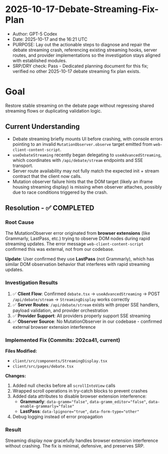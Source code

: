 # 2025-10-17-Debate-Streaming-Fix-Plan

* Author: GPT-5 Codex
* Date: 2025-10-17 and the 16:21 UTC
* PURPOSE: Lay out the actionable steps to diagnose and repair the debate streaming crash, referencing existing streaming hooks, server routes, and provider implementations so the investigation stays aligned with established modules.
* SRP/DRY check: Pass - Dedicated planning document for this fix; verified no other 2025-10-17 debate streaming fix plan exists.

# Goal
Restore stable streaming on the debate page without regressing shared streaming flows or duplicating validation logic.

## Current Understanding
- Debate streaming briefly mounts UI before crashing, with console errors pointing to an invalid `MutationObserver.observe` target emitted from `web-client-content-script`.
- `useDebateStreaming` recently began delegating to `useAdvancedStreaming`, which coordinates with `/api/debate/stream` endpoints and SSE transport.
- Server route availability may not fully match the expected init + stream contract that the client now calls.
- Mutation observer failure hints that the DOM target (likely an iframe housing streaming display) is missing when observer attaches, possibly due to race conditions triggered by the crash.

## Resolution - ✅ COMPLETED

### Root Cause
The MutationObserver error originated from **browser extensions** (like Grammarly, LastPass, etc.) trying to observe DOM nodes during rapid streaming updates. The error message `web-client-content-script` confirmed this was external, not from our codebase.

**Update**: User confirmed they use **LastPass** (not Grammarly), which has similar DOM observation behavior that interferes with rapid streaming updates.

### Investigation Results
1. ✅ **Client Flow**: Confirmed `debate.tsx` → `useAdvancedStreaming` → POST `/api/debate/stream` → `StreamingDisplay` works correctly
2. ✅ **Server Routes**: `/api/debate/stream` exists with proper SSE handlers, payload validation, and provider orchestration
3. ✅ **Provider Support**: All providers properly support SSE streaming
4. ✅ **Observer Source**: No MutationObserver in our codebase - confirmed external browser extension interference

### Implemented Fix (Commits: 202ca41, current)
**Files Modified:**
- `client/src/components/StreamingDisplay.tsx`
- `client/src/pages/debate.tsx`

**Changes:**
1. Added null checks before all `scrollIntoView` calls
2. Wrapped scroll operations in try-catch blocks to prevent crashes
3. Added data attributes to disable browser extension interference:
   - **Grammarly**: `data-gramm="false"`, `data-gramm_editor="false"`, `data-enable-grammarly="false"`
   - **LastPass**: `data-lpignore="true"`, `data-form-type="other"`
4. Debug logging instead of error propagation

### Result
Streaming display now gracefully handles browser extension interference without crashing. The fix is minimal, defensive, and preserves SRP.
